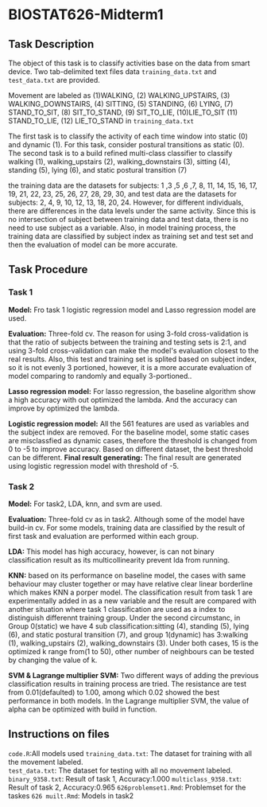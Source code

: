 # BIOSTAT626-Midterm1

## Task Description 

The object of this task is to classify activities base on the data from smart device. Two tab-delimited text files data ```training_data.txt``` and ```test_data.txt``` are provided. 

Movement are labeled as (1)WALKING,   (2) WALKING_UPSTAIRS,  (3) WALKING_DOWNSTAIRS, (4) SITTING,  (5) STANDING, (6) LYING,            (7) STAND_TO_SIT,      (8) SIT_TO_STAND,      (9) SIT_TO_LIE,        (10)LIE_TO_SIT        (11) STAND_TO_LIE,     (12) LIE_TO_STAND in ```training_data.txt``` 


The first task is to classify the activity of each time window into static (0) and dynamic (1). For this task, consider postural transitions as static (0).   
The second task is to a build refined multi-class classifier to classify walking (1), walking_upstairs (2), walking_downstairs (3), sitting (4), standing (5), lying (6), and static postural transition (7)

the training data are the datasets for subjects: 1 ,3 ,5 ,6 ,7, 8, 11, 14, 15, 16, 17, 19, 21, 22, 23, 25, 26, 27, 28, 29, 30, and test data are the datasets for subjects: 2, 4, 9, 10, 12, 13, 18, 20, 24. 
However, for different individuals, there are differences in the data levels under the same activity. Since this is no intersection of subject between training data and test data, there is no need to use subject as a variable. Also, in model training process, the training data are classified by subject index as training set and test set and then the evaluation of model can be more accurate.

## Task Procedure
### Task 1 
**Model:**  Fro task 1 logistic regression model and Lasso regression model are used.

**Evaluation:**  Three-fold cv. The reason for using 3-fold cross-validation is that the ratio of subjects between the training and testing sets is 2:1, and using 3-fold cross-validation can make the model's evaluation closest to the real results. Also, this test and training set is splited based on subject index, so it is not evenly 3 portioned, however, it is a more accurate evaluation of model comparing to randomly and equally 3-portioned..

**Lasso regression model:** For lasso regression, the baseline algorithm show a high accuracy with out optimized the lambda. And the accuracy can improve by optimized the lambda.  

**Logistic regression model:** All the 561 features are used as variables and the subject index are removed. For the baseline model, some static cases are misclassfied as dynamic cases, therefore the threshold is changed from 0 to -5 to improve accuracy. Based on different dataset, the best threshold can be different.
**Final result generating:** The final result are generated using logistic regression model with threshold of -5.

### Task 2  

**Model:**  For task2, LDA, knn, and svm are used.  

**Evaluation:**  Three-fold cv as in task2. Although some of the model have build-in cv. For some models, training data are classified by the result of first task and evaluation are performed within each group.

**LDA:** This model has high accuracy, however, is can not binary classification result as its  multicollinearity prevent lda from running.  

**KNN:** based on its performance on baseline model, the cases with same behaviour may cluster together or may have relative clear linear borderline  which makes KNN a porper model. The classification result from task 1 are experimentally added in as a new variable and the result are compared with another situation where task 1 classification are used as a index to distinguish differennt training group. Under the second circumstanc, in Group 0(static) we have 4 sub classification:sitting (4), standing (5), lying (6), and static postural transition (7), and group 1(dynamic) has 3:walking (1), walking_upstairs (2), walking_downstairs (3). Under both cases, 15 is the optimized k range from(1 to 50), other number of neighbours can be tested by changing the value of k.

**SVM & Lagrange multiplier SVM:**  Two different ways of adding the previous classification results in training process are tried. The resistance are test from 0.01(defaulted) to 1.00, among which 0.02 showed the best performance in both models. In the Lagrange multiplier SVM, the value of alpha can be optimized with build in function.


## Instructions on files
```code.R```:All models used
```training_data.txt```: The dataset for training with all the movement labeled.  
```test_data.txt```: The dataset for testing with all no movement labeled.  
```binary_9358.txt```: Result of task 1, Accuracy:1.000
```multiclass_9358.txt```: Result of task 2, Accuracy:0.965
```626problemset1.Rmd```: Problemset for the taskes
```626 muilt.Rmd```: Models in task2





